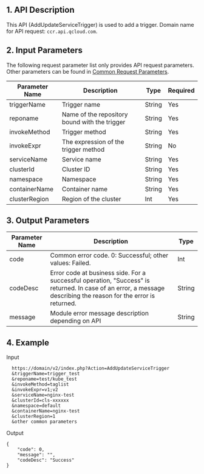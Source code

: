 ## 1. API Description
This API (AddUpdateServiceTrigger) is used to add a trigger.
Domain name for API request: `ccr.api.qcloud.com`.

## 2. Input Parameters
The following request parameter list only provides API request parameters. Other parameters can be found in [Common Request Parameters](/doc/api/457/9463).

| Parameter Name | Description | Type | Required | 
|---------|---------|---------|---------
| triggerName | Trigger name | String | Yes |
| reponame | Name of the repository bound with the trigger | String | Yes |
| invokeMethod | Trigger method | String | Yes |
| invokeExpr | The expression of the trigger method | String | No |
| serviceName | Service name | String | Yes |
| clusterId | Cluster ID | String | Yes |
| namespace | Namespace | String | Yes |
| containerName | Container name | String | Yes |
| clusterRegion | Region of the cluster | Int | Yes |

## 3. Output Parameters
 
| Parameter Name | Description | Type | 
|---------|---------|---------|
| code | Common error code. 0: Successful; other values: Failed. | Int | 
| codeDesc | Error code at business side. For a successful operation, "Success" is returned. In case of an error, a message describing the reason for the error is returned. | String |
| message | Module error message description depending on API | String |

## 4. Example
Input

```
  https://domain/v2/index.php?Action=AddUpdateServiceTrigger
  &triggerName=trigger_test
  &reponame=test/kube_test
  &invokeMethod=taglist
  &invokeExpr=v1;v2
  &serviceName=nginx-test
  &clusterId=cls-xxxxxx
  &namespace=default
  &containerName=nginx-test
  &clusterRegion=1
  &other common parameters
```
Output

```
{
    "code": 0,
    "message": "", 
    "codeDesc": "Success"
}

```

